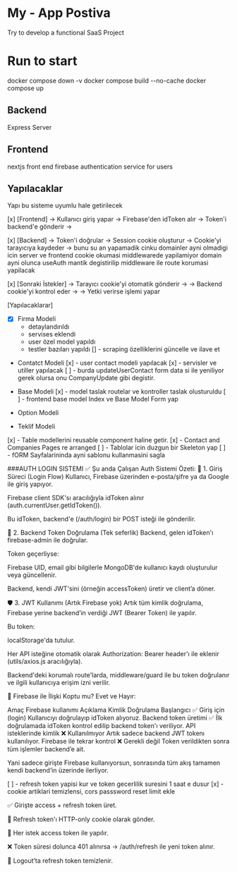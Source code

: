# My - App Postiva
Try to develop a functional SaaS Project

# Run to start
docker compose down -v
docker compose build --no-cache
docker compose up

## Backend
Express Server


## Frontend
nextjs front end
firebase authentication service for users


## Yapılacaklar

Yapı bu sisteme uyumlu hale getirilecek

[x] [Frontend] 
  → Kullanıcı giriş yapar → Firebase'den idToken alır 
  → Token'i backend'e gönderir → 
  
[x] [Backend] 
  → Token'i doğrular → Session cookie oluşturur 
  → Cookie'yi tarayıcıya kaydeder →
  bunu su an yapamadik cinku domainler ayni olmadigi icin server ve frontend cookie okumasi middlewarede yapilamiyor 
  domain ayni olunca useAuth mantik degistirilip middleware ile route korumasi yapilacak
  
[x] [Sonraki İstekler] 
  → Tarayıcı cookie'yi otomatik gönderir → 
  → Backend cookie'yi kontrol eder → 
  → Yetki verirse işlemi yapar

[Yapılacaklarar]

- [x] Firma Modeli
  - detaylandırıldı
  - servises eklendi
  - user özel model yapıldı
  - testler bazıları yapıldı
  [] - scraping özelliklerini güncelle ve ilave et
  

- Contatct Modeli
  [x] - user contact modeli yapılacak
  [x] - servisler ve utiller yapılacak
  [ ] - burda updateUserContact form data si ile yeniliyor gerek olursa onu CompanyUpdate
  gibi degistir.
  

- Base Modeli
  [x] - model taslak routelar ve kontroller taslak olusturuldu
  [ ] - frontend base model Index ve Base Model Form yap

- Option Modeli

- Teklif Modeli

[x] - Table modellerini reusable component haline getir.
[x] - Contact and Companies Pages re arranged 
[ ] - Tablolar icin duzgun bir Skeleton yap
[ ] - fORM Sayfalarininda ayni sablonu kullanmasini sagla

###AUTH LOGIN SISTEMI
✅ Şu anda Çalışan Auth Sistemi Özeti:
🔐 1. Giriş Süreci (Login Flow)
Kullanıcı, Firebase üzerinden e-posta/şifre ya da Google ile giriş yapıyor.

Firebase client SDK'sı aracılığıyla idToken alınır (auth.currentUser.getIdToken()).

Bu idToken, backend'e (/auth/login) bir POST isteği ile gönderilir.

🔁 2. Backend Token Doğrulama (Tek seferlik)
Backend, gelen idToken'ı firebase-admin ile doğrular.

Token geçerliyse:

Firebase UID, email gibi bilgilerle MongoDB'de kullanıcı kaydı oluşturulur veya güncellenir.

Backend, kendi JWT'sini (örneğin accessToken) üretir ve client’a döner.

🛡️ 3. JWT Kullanımı (Artık Firebase yok)
Artık tüm kimlik doğrulama, Firebase yerine backend’in verdiği JWT (Bearer Token) ile yapılır.

Bu token:

localStorage'da tutulur.

Her API isteğine otomatik olarak Authorization: Bearer <token> header'ı ile eklenir (utils/axios.js aracılığıyla).

Backend'deki korumalı route'larda, middleware/guard ile bu token doğrulanır ve ilgili kullanıcıya erişim izni verilir.

🚫 Firebase ile İlişki Koptu mu?
Evet ve Hayır:

Amaç	Firebase kullanımı	Açıklama
Kimlik Doğrulama Başlangıcı	✅ Giriş için (login)	Kullanıcıyı doğrulayıp idToken alıyoruz.
Backend token üretimi	✅ İlk doğrulamada	idToken kontrol edilip backend token'ı veriliyor.
API isteklerinde kimlik	❌ Kullanılmıyor	Artık sadece backend JWT tokenı kullanılıyor.
Firebase ile tekrar kontrol	❌ Gerekli değil	Token verildikten sonra tüm işlemler backend’e ait.

Yani sadece girişte Firebase kullanıyorsun, sonrasında tüm akış tamamen kendi backend’in üzerinde ilerliyor.

 [ ] - refresh token yapisi kur ve token gecerlilik suresini 1 saat e dusur
 [x] - cookie artiklari temizlensi, cors passsword reset limit ekle

✅ Girişte access + refresh token üret.

🍪 Refresh token'ı HTTP-only cookie olarak gönder.

🔐 Her istek access token ile yapılır.

❌ Token süresi dolunca 401 alınırsa → /auth/refresh ile yeni token alınır.

🚫 Logout’ta refresh token temizlenir.


